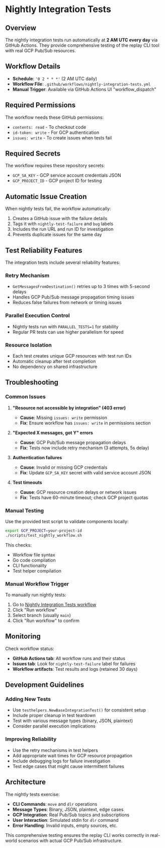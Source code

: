 # Nightly Integration Tests

## Overview

The nightly integration tests run automatically at **2 AM UTC every day** via GitHub Actions. They provide comprehensive testing of the replay CLI tool with real GCP Pub/Sub resources.

## Workflow Details

- **Schedule**: `'0 2 * * *'` (2 AM UTC daily)
- **Workflow File**: `.github/workflows/nightly-integration-tests.yml`
- **Manual Trigger**: Available via GitHub Actions UI "workflow_dispatch"

## Required Permissions

The workflow needs these GitHub permissions:
- `contents: read` - To checkout code
- `id-token: write` - For GCP authentication  
- `issues: write` - To create issues when tests fail

## Required Secrets

The workflow requires these repository secrets:
- `GCP_SA_KEY` - GCP service account credentials JSON
- `GCP_PROJECT_ID` - GCP project ID for testing

## Automatic Issue Creation

When nightly tests fail, the workflow automatically:
1. Creates a GitHub issue with the failure details
2. Tags it with `nightly-test-failure` and `bug` labels
3. Includes the run URL and run ID for investigation
4. Prevents duplicate issues for the same day

## Test Reliability Features

The integration tests include several reliability features:

### Retry Mechanism
- `GetMessagesFromDestination()` retries up to 3 times with 5-second delays
- Handles GCP Pub/Sub message propagation timing issues
- Reduces false failures from network or timing issues

### Parallel Execution Control
- Nightly tests run with `PARALLEL_TESTS=1` for stability
- Regular PR tests can use higher parallelism for speed

### Resource Isolation
- Each test creates unique GCP resources with test run IDs
- Automatic cleanup after test completion
- No dependency on shared infrastructure

## Troubleshooting

### Common Issues

1. **"Resource not accessible by integration" (403 error)**
   - **Cause**: Missing `issues: write` permission
   - **Fix**: Ensure workflow has `issues: write` in permissions section

2. **"Expected X messages, got Y" errors**
   - **Cause**: GCP Pub/Sub message propagation delays
   - **Fix**: Tests now include retry mechanism (3 attempts, 5s delay)

3. **Authentication failures**
   - **Cause**: Invalid or missing GCP credentials
   - **Fix**: Update `GCP_SA_KEY` secret with valid service account JSON

4. **Test timeouts**
   - **Cause**: GCP resource creation delays or network issues
   - **Fix**: Tests have 60-minute timeout; check GCP project quotas

### Manual Testing

Use the provided test script to validate components locally:
```bash
export GCP_PROJECT=your-project-id
./scripts/test_nightly_workflow.sh
```

This checks:
- Workflow file syntax
- Go code compilation
- CLI functionality
- Test helper compilation

### Manual Workflow Trigger

To manually run nightly tests:
1. Go to [Nightly Integration Tests workflow](https://github.com/graysonkuhns/replay/actions/workflows/nightly-integration-tests.yml)
2. Click "Run workflow" 
3. Select branch (usually `main`)
4. Click "Run workflow" to confirm

## Monitoring

Check workflow status:
- **GitHub Actions tab**: All workflow runs and their status
- **Issues tab**: Look for `nightly-test-failure` label for failures
- **Workflow artifacts**: Test results and logs (retained 30 days)

## Development Guidelines

### Adding New Tests
- Use `testhelpers.NewBaseIntegrationTest()` for consistent setup
- Include proper cleanup in test teardown
- Test with various message types (binary, JSON, plaintext)
- Consider parallel execution implications

### Improving Reliability
- Use the retry mechanisms in test helpers
- Add appropriate wait times for GCP resource propagation
- Include debugging logs for failure investigation
- Test edge cases that might cause intermittent failures

## Architecture

The nightly tests exercise:
- **CLI Commands**: `move` and `dlr` operations
- **Message Types**: Binary, JSON, plaintext, edge cases
- **GCP Integration**: Real Pub/Sub topics and subscriptions
- **User Interaction**: Simulated stdin for `dlr` command
- **Error Handling**: Invalid inputs, empty sources, etc.

This comprehensive testing ensures the replay CLI works correctly in real-world scenarios with actual GCP Pub/Sub infrastructure.